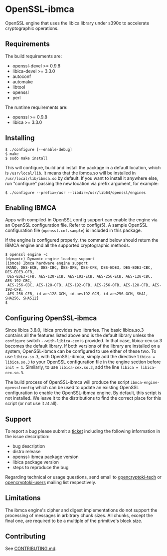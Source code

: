 # OpenSSL-ibmca

OpenSSL engine that uses the libica library under s390x to accelerate
cryptographic operations.


## Requirements

The build requirements are:
 * openssl-devel >= 0.9.8
 * libica-devel >= 3.3.0
 * autoconf
 * automake
 * libtool
 * openssl
 * perl

The runtime requirements are:
 * openssl >= 0.9.8
 * libica >= 3.3.0


## Installing

```
$ ./configure [--enable-debug]
$ make
$ sudo make install
```

This will configure, build and install the package in a default location,
which is `/usr/local/lib`. It means that the ibmca.so will be installed in
`/usr/local/lib/ibmca.so` by default. If you want to install it anywhere
else, run "configure" passing the new location via prefix argument, for
example:

```
$ ./configure --prefix=/usr --libdir=/usr/lib64/openssl/engines
```

## Enabling IBMCA

Apps with compiled-in OpenSSL config support can enable the engine via
an OpenSSL configuration file. Refer to config(5). A sample OpenSSL
configuration file (`openssl.cnf.sample`) is included in this package.

If the engine is configured properly, the command below should return the
IBMCA engine and all the supported cryptographic methods.

```
$ openssl engine -c
(dynamic) Dynamic engine loading support
(ibmca) Ibmca hardware engine support
[RAND, DES-ECB, DES-CBC, DES-OFB, DES-CFB, DES-EDE3, DES-EDE3-CBC, DES-EDE3-OFB,
 DES-EDE3-CFB, AES-128-ECB, AES-192-ECB, AES-256-ECB, AES-128-CBC, AES-192-CBC,
 AES-256-CBC, AES-128-OFB, AES-192-OFB, AES-256-OFB, AES-128-CFB, AES-192-CFB,
 AES-256-CFB, id-aes128-GCM, id-aes192-GCM, id-aes256-GCM, SHA1, SHA256, SHA512]
$
```

## Configuring OpenSSL-ibmca

Since libica 3.8.0, libica provides two libraries.  The basic
libica.so.3 contains all the features listed above and is the default
library unless the `configure` switch `--with-libica-cex` is provided.
In that case, libica-cex.so.3 becomes the default library.  If both
versions of the library are installed on a system, OpenSSL-ibmca can
be configured to use either of these two.  To use `libica.so.3`, with
OpenSSL-ibmca, simply add the directive `libica = libica.so.3` to your
OpenSSL configuration file in the engine section before `init = 1`.
Similarly, to use `libica-cex.so.3`, add the line 
`libica = libica-cex.so.3`.

The build process of OpenSSL-ibmca will produce the script
`ibmca-engine-opensslconfig` which can be used to update an existing
OpenSSL configuration to enable the OpenSSL-ibmca engine.  By default,
this script is not installed.  We leave it to the distributions to
find the correct place for this script (or not use it at all).

## Support

To report a bug please submit a
 [ticket](https://github.com/opencryptoki/openssl-ibmca/issues) including the
 following information in the issue description:

* bug description
* distro release
* openssl-ibmca package version
* libica package version
* steps to reproduce the bug

Regarding technical or usage questions, send email to
 [opencryptoki-tech](
    https://sourceforge.net/p/opencryptoki/mailman/opencryptoki-tech) or
 [opencryptoki-users](
    https://sourceforge.net/p/opencryptoki/mailman/opencryptoki-users)
 mailing list respectively.

## Limitations

The ibmca engine's cipher and digest implementations do not
support the processing of messages in arbitrary chunk sizes.
All chunks, except the final one, are required to be a multiple
of the primitive's block size.

## Contributing

See [CONTRIBUTING.md](CONTRIBUTING.md).
